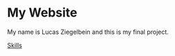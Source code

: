 <!DOCTYPE html>
<html>
<body>

<h1>My Website</h1>

<p>My name is Lucas Ziegelbein and this is my final project.</p>

<p><a href="">Skills</a>

</body>
</html>
